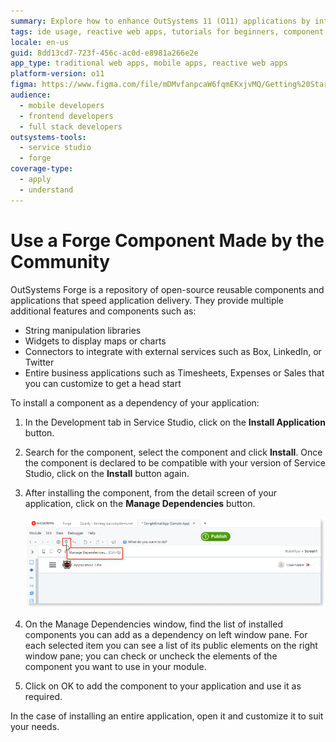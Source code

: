 ```yaml
---
summary: Explore how to enhance OutSystems 11 (O11) applications by integrating community-made Forge components for added functionality.
tags: ide usage, reactive web apps, tutorials for beginners, component installation, open-source collaboration
locale: en-us
guid: 8dd13cd7-723f-456c-ac0d-e8981a266e2e
app_type: traditional web apps, mobile apps, reactive web apps
platform-version: o11
figma: https://www.figma.com/file/mDMvfanpcaW6fqmEKxjvMQ/Getting%20Started?node-id=69:2
audience:
  - mobile developers
  - frontend developers
  - full stack developers
outsystems-tools:
  - service studio
  - forge
coverage-type:
  - apply
  - understand
---
```


# Use a Forge Component Made by the Community

OutSystems Forge is a repository of open-source reusable components and applications that speed application delivery. They provide multiple additional features and components such as:

* String manipulation libraries
* Widgets to display maps or charts
* Connectors to integrate with external services such as Box, LinkedIn, or Twitter
* Entire business applications such as Timesheets, Expenses or Sales that you can customize to get a head start

To install a component as a dependency of your application:

1. In the Development tab in Service Studio, click on the **Install Application** button.
1. Search for the component, select the component and click **Install**. Once the component is declared to be compatible with your version of Service Studio, click on the **Install** button again.
1. After installing the component, from the detail screen of your application, click on the **Manage Dependencies** button.

    ![Screenshot highlighting the Manage Dependencies option in OutSystems Service Studio.](images/forge-component.png "OutSystems Service Studio Manage Dependencies")

1. On the Manage Dependencies window, find the list of installed components you can add as a dependency on left window pane. For each selected item you can see a list of its public elements on the right window pane; you can check or uncheck the elements of the component you want to use in your module.

1. Click on OK to add the component to your application and use it as required.

In the case of installing an entire application, open it and customize it to suit your needs.
